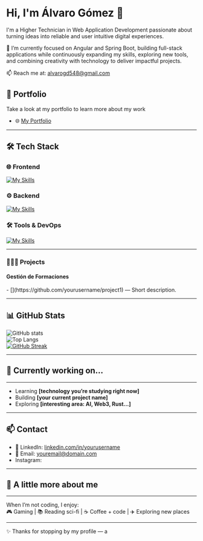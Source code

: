 # Hi, I'm Álvaro Gómez 👋

I'm a Higher Technician in Web Application Development passionate about turning ideas into reliable and user intuitive digital experiences.

🚀 I’m currently focused on Angular and Spring Boot, building full-stack applications while continuously expanding my skills, exploring new tools, and combining creativity with technology to deliver impactful projects.

📫 Reach me at: [alvarogd548@gmail.com](mailto:alvarogd548@gmail.com)

## 📂 Portfolio

Take a look at my portfolio to learn more about my work
- 🌐 [My Portfolio](https://alvaro-gmez.github.io/Porfolio-AlvaroGomez/)

---

## 🛠️ Tech Stack

### 🌐 Frontend
[![My Skills](https://skillicons.dev/icons?i=html,css,js,ts,astro,angular,tailwind,bottstrap)](https://skillicons.dev)

### ⚙️ Backend
[![My Skills](https://skillicons.dev/icons?i=c,java,php,spring,nodejs,mysql)](https://skillicons.dev)

### 🛠️ Tools & DevOps
[![My Skills](https://skillicons.dev/icons?i=vscode,eclipse,git,docker,postman,notion,figma)](https://skillicons.dev)

---

### 👨🏻‍💻 Projects
<h4>Gestión de Formaciones</h4>
- [](https://github.com/yourusername/project1) — Short description.  


---

## 📊 GitHub Stats

![GitHub stats](https://github-readme-stats.vercel.app/api?username=Alvaro-Gmez&show_icons=true&theme=radical)  
![Top Langs](https://github-readme-stats.vercel.app/api/top-langs/?username=Alvaro-Gmez&layout=compact&theme=radical)  
[![GitHub Streak](https://github-readme-streak-stats.herokuapp.com/?user=Alvaro-Gmez&theme=radical)](https://git.io/streak-stats)

---

## 🔭 Currently working on...
---
- Learning **[technology you’re studying right now]**  
- Building **[your current project name]**  
- Exploring **[interesting area: AI, Web3, Rust...]**

---

## 📫 Contact

- 💼 LinkedIn: [linkedin.com/in/yourusername](https://linkedin.com/in/yourusername)  
- 📧 Email: [youremail@domain.com](mailto:youremail@domain.com)
- Instagram:  

---

## 🌱 A little more about me
---
When I’m not coding, I enjoy:  
🎮 Gaming | 📚 Reading sci-fi | ☕ Coffee + code | ✈️ Exploring new places  

---

✨ Thanks for stopping by my profile — a
